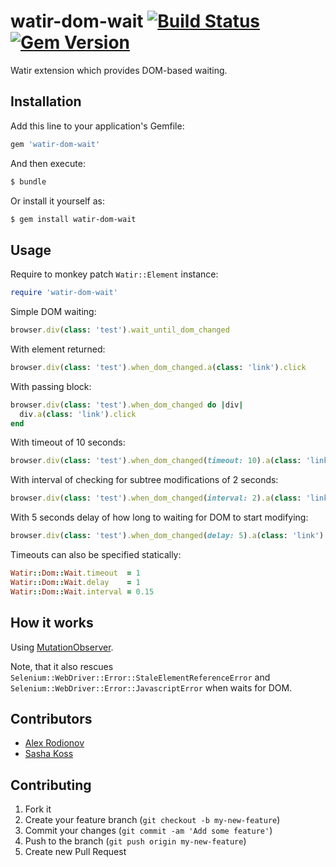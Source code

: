 # watir-dom-wait [![Build Status](https://travis-ci.org/p0deje/watir-dom-wait.png?branch=master)](https://travis-ci.org/p0deje/watir-dom-wait) [![Gem Version](https://badge.fury.io/rb/watir-dom-wait.png)](http://badge.fury.io/rb/watir-dom-wait)

Watir extension which provides DOM-based waiting.

## Installation

Add this line to your application's Gemfile:

```ruby
gem 'watir-dom-wait'
```

And then execute:

```bash
$ bundle
```

Or install it yourself as:

```bash
$ gem install watir-dom-wait
```

## Usage

Require to monkey patch `Watir::Element` instance:

```ruby
require 'watir-dom-wait'
```

Simple DOM waiting:

```ruby
browser.div(class: 'test').wait_until_dom_changed
```

With element returned:

```ruby
browser.div(class: 'test').when_dom_changed.a(class: 'link').click
```

With passing block:

```ruby
browser.div(class: 'test').when_dom_changed do |div|
  div.a(class: 'link').click
end
```

With timeout of 10 seconds:

```ruby
browser.div(class: 'test').when_dom_changed(timeout: 10).a(class: 'link').click
```

With interval of checking for subtree modifications of 2 seconds:

```ruby
browser.div(class: 'test').when_dom_changed(interval: 2).a(class: 'link').click
```

With 5 seconds delay of how long to waiting for DOM to start modifying:

```ruby
browser.div(class: 'test').when_dom_changed(delay: 5).a(class: 'link').click
```

Timeouts can also be specified statically:

```ruby
Watir::Dom::Wait.timeout  = 1
Watir::Dom::Wait.delay    = 1
Watir::Dom::Wait.interval = 0.15
```

## How it works

Using [MutationObserver](https://developer.mozilla.org/en/docs/Web/API/MutationObserver).

Note, that it also rescues `Selenium::WebDriver::Error::StaleElementReferenceError` and `Selenium::WebDriver::Error::JavascriptError` when waits for DOM.

## Contributors

* [Alex Rodionov](https://github.com/p0deje)
* [Sasha Koss](https://github.com/kossnocorp)

## Contributing

1. Fork it
2. Create your feature branch (`git checkout -b my-new-feature`)
3. Commit your changes (`git commit -am 'Add some feature'`)
4. Push to the branch (`git push origin my-new-feature`)
5. Create new Pull Request
